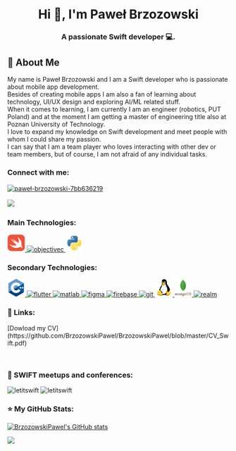 <h1 align="center">Hi 👋, I'm Paweł Brzozowski</h1>
<h3 align="center">A passionate Swift developer 💻.</h3>


## 🚀 About Me
My name is Paweł Brzozowski and I am a Swift developer who is passionate about mobile app development. </br>
Besides of creating mobile apps I am also a fan of learning about technology, UI/UX design and exploring AI/ML related stuff. </br>
When it comes to learning, I am currently I am an engineer (robotics, PUT Poland)  and at the moment I am getting a master of engineering title also at Poznan University of Technology. </br>
I love to expand my knowledge on Swift development and meet people with whom I could share my passion. </br>
I can say that I am a team player who loves interacting with other dev or team members, but of course, I am not afraid of any individual tasks. </br>

<h3 align="left">Connect with me:</h3>
<a href="https://linkedin.com/in/paweł-brzozowski-7bb636219" target="blank"><img align="center" src="https://raw.githubusercontent.com/rahuldkjain/github-profile-readme-generator/master/src/images/icons/Social/linked-in-alt.svg" alt="paweł-brzozowski-7bb636219" height="30" width="40" /></a>
</br></br>
<a href="mailto:pawelbrzozowskigplus@gmail.com?"><img src="https://img.shields.io/badge/Gmail-D14836?style=for-the-badge&logo=gmail&logoColor=white"/></a>
</p>

<h3 align="left">Main Technologies:</h3>
<p align="left"> 
<a href="https://developer.apple.com/swift/" target="_blank" rel="noreferrer"> <img src="https://raw.githubusercontent.com/devicons/devicon/master/icons/swift/swift-original.svg" alt="swift" width="40" height="40"/> </a>
<a href="https://developer.apple.com/library/archive/documentation/Cocoa/Conceptual/ProgrammingWithObjectiveC/Introduction/Introduction.html" target="_blank" rel="noreferrer"> <img src="https://www.vectorlogo.zone/logos/apple_objectivec/apple_objectivec-icon.svg" alt="objectivec" width="40" height="40"/> </a>
<a href="https://www.python.org" target="_blank" rel="noreferrer"> <img src="https://raw.githubusercontent.com/devicons/devicon/master/icons/python/python-original.svg" alt="python" width="40" height="40"/> </a>
</p>

<h3 align="left">Secondary Technologies:</h3>
<p align="left"> 

<a href="https://www.w3schools.com/cpp/" target="_blank" rel="noreferrer"> <img src="https://raw.githubusercontent.com/devicons/devicon/master/icons/cplusplus/cplusplus-original.svg" alt="cplusplus" width="40" height="40"/> </a>
<a href="https://flutter.dev" target="_blank" rel="noreferrer"> <img src="https://www.vectorlogo.zone/logos/flutterio/flutterio-icon.svg" alt="flutter" width="40" height="40"/> </a> 
<a href="https://www.mathworks.com/" target="_blank" rel="noreferrer"> <img src="https://upload.wikimedia.org/wikipedia/commons/2/21/Matlab_Logo.png" alt="matlab" width="40" height="40"/> </a>
<a href="https://www.figma.com/" target="_blank" rel="noreferrer"> <img src="https://www.vectorlogo.zone/logos/figma/figma-icon.svg" alt="figma" width="40" height="40"/> </a> 
<a href="https://firebase.google.com/" target="_blank" rel="noreferrer"> <img src="https://www.vectorlogo.zone/logos/firebase/firebase-icon.svg" alt="firebase" width="40" height="40"/> </a> 
<a href="https://git-scm.com/" target="_blank" rel="noreferrer"> <img src="https://www.vectorlogo.zone/logos/git-scm/git-scm-icon.svg" alt="git" width="40" height="40"/> </a>
<a href="https://www.linux.org/" target="_blank" rel="noreferrer"> <img src="https://raw.githubusercontent.com/devicons/devicon/master/icons/linux/linux-original.svg" alt="linux" width="40" height="40"/> </a>
<a href="https://www.mongodb.com/" target="_blank" rel="noreferrer"> <img src="https://raw.githubusercontent.com/devicons/devicon/master/icons/mongodb/mongodb-original-wordmark.svg" alt="mongodb" width="40" height="40"/> </a> 
<a href="https://realm.io/" target="_blank" rel="noreferrer"> <img src="https://raw.githubusercontent.com/bestofjs/bestofjs-webui/8665e8c267a0215f3159df28b33c365198101df5/public/logos/realm.svg" alt="realm" width="40" height="40"/> </a> 
 
</p>

<h3 align="left">🔗 Links:</h3>
<p align="left"> 
[Dowload my CV](https://github.com/BrzozowskiPawel/BrzozowskiPawel/blob/master/CV_Swift.pdf)
</p>
</br> 

<h3 align="left">🍎 SWIFT meetups and  conferences:</h3>
<p align="left"> 
<img src="https://user-images.githubusercontent.com/50630878/188272371-7c3f3515-773b-4b72-9949-aa32294be24a.jpg" alt="letitswift" width="100" height="100"/> 

<img src="https://user-images.githubusercontent.com/50630878/190911781-f47bc382-dbbc-4087-b212-5df9d5c7cbd2.jpeg" alt="letitswift" width="100" height="100"/> 

</p>



<h3 align="left">⭐️ My GitHub Stats: </h3>
<p align="left"> 
<a href="http://www.github.com/BrzozowskiPawel"><img src="https://github-readme-stats.vercel.app/api?username=BrzozowskiPawel&show_icons=true&hide=&count_private=true&title_color=0891b2&text_color=ffffff&icon_color=0891b2&bg_color=000000&hide_border=true&show_icons=true" alt="BrzozowskiPawel's GitHub stats" /></a>

<a href="http://www.github.com/BrzozowskiPawel"><img src="https://github-readme-streak-stats.herokuapp.com/?user=BrzozowskiPawel&stroke=ffffff&background=000000&ring=0891b2&fire=0891b2&currStreakNum=ffffff&currStreakLabel=0891b2&sideNums=ffffff&sideLabels=ffffff&dates=ffffff&hide_border=true" /></a>
 </p>

